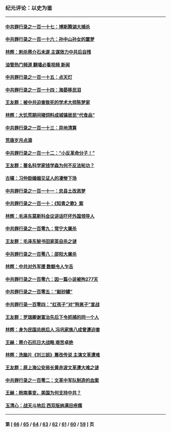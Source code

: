 ### 纪元评论：以史为鉴
---
#### [中共罪行录之一百一十七：博斯腾湖大捕杀](../../pages/nsc1028/n13939864.md?03040330) 
#### [中共罪行录之一百一十六：孙中山孙女的噩梦](../../pages/nsc1028/n13937214.md?03040330) 
#### [林辉：刺杀蒋介石未遂 主谋效力中共后自残](../../pages/nsc1028/n13935457.md?03040330) 
#### [油管热门频道 翻墙必看视频 新闻](ok?03040330)
#### [中共罪行录之一百一十五：点天灯](../../pages/nsc1028/n13935336.md?03040330) 
#### [中共罪行录之一百一十四：海晏移民泪](../../pages/nsc1028/n13934634.md?03040330) 
#### [王友群：被中共迫害致死的学术大师陈梦家](../../pages/nsc1028/n13932885.md?03040330) 
#### [林辉：大饥荒期间猪饲料成城镇居民“代食品”](../../pages/nsc1028/n13933558.md?03040330) 
#### [中共罪行录之一百一十三：异地清算](../../pages/nsc1028/n13930716.md?03040330) 
#### [荒唐岁月点滴](../../pages/nsc1028/n13931451.md?03040330) 
#### [中共罪行录之一百一十二：“小反革命分子！”](../../pages/nsc1028/n13926295.md?03040330) 
#### [王友群：著名科学家钱学森为何不反法轮功？](../../pages/nsc1028/n13923607.md?03040330) 
#### [古啸：习仲勋婚姻见证人的凄惨下场](../../pages/nsc1028/n13923826.md?03040330) 
#### [中共罪行录之一百一十一：忠县土改恶梦](../../pages/nsc1028/n13923119.md?03040330) 
#### [中共罪行录之一百一十：《知青之歌》案](../../pages/nsc1028/n13920732.md?03040330) 
#### [林辉：毛泽东莫斯科会议讲话吓坏外国领导人](../../pages/nsc1028/n13917931.md?03040330) 
#### [中共罪行录之一百零九：常宁大屠杀](../../pages/nsc1028/n13917366.md?03040330) 
#### [王友群：毛泽东秘书田家英自杀之谜](../../pages/nsc1028/n13916918.md?03040330) 
#### [中共罪行录之一百零八：邵阳大屠杀](../../pages/nsc1028/n13916622.md?03040330) 
#### [林辉：中共对外军援 数额令人乍舌](../../pages/nsc1028/n13914615.md?03040330) 
#### [中共罪行录之一百零六：因一篇小说被拘277天](../../pages/nsc1028/n13913548.md?03040330) 
#### [中共罪行录之一百零五：“敲砂罐”](../../pages/nsc1028/n13912910.md?03040330) 
#### [中共罪行录一百零四：“红孩子”对“狗崽子”宣战](../../pages/nsc1028/n13908811.md?03040330) 
#### [王友群：罗瑞卿谢富治先后下令抓捕的同一个人](../../pages/nsc1028/n13907857.md?03040330) 
#### [林辉：身为民国总统后人 冯巩家族八成曾遭迫害](../../pages/nsc1028/n13907756.md?03040330) 
#### [王赫：蒋介石抗日大战略 艰苦卓绝](../../pages/nsc1028/n13904249.md?03040330) 
#### [林辉：洗脑片《刘三姐》篡改传说 主演文革遭难](../../pages/nsc1028/n13899238.md?03040330) 
#### [王友群：原上海公安局长黄赤波文革遭大难之谜](../../pages/nsc1028/n13898139.md?03040330) 
#### [中共罪行录之一百零二：文革中军队制造的血案](../../pages/nsc1028/n13897782.md?03040330) 
#### [王赫：皖南事变，美国为何支持中共？](../../pages/nsc1028/n13897035.md?03040330) 
#### [玉清心：战天斗地后 西双版纳满目疮痍](../../pages/nsc1028/n13895566.md?03040330) 

---
#### 第 [ [66](./66.md?03040330) / [65](./65.md?03040330) / [64](./64.md?03040330) / [63](./63.md?03040330) / [62](./62.md?03040330) / [61](./61.md?03040330) / [60](./60.md?03040330) / [59](./59.md?03040330) ] 页
